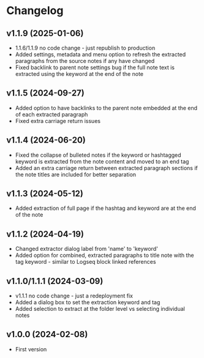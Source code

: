 # Changelog

## v1.1.9 (2025-01-06)

- 1.1.6/1.1.9 no code change - just republish to production
- Added settings, metadata and menu option to refresh the extracted paragraphs from the source notes if any have changed
- Fixed backlink to parent note settings bug if the full note text is extracted using the keyword at the end of the note

## v1.1.5 (2024-09-27)

- Added option to have backlinks to the parent note embedded at the end of each extracted paragraph
- Fixed extra carriage return issues

## v1.1.4 (2024-06-20)

- Fixed the collapse of bulleted notes if the keyword or hashtagged keyword is extracted from the note content and moved to an end tag
- Added an extra carriage return between extracted paragraph sections if the note titles are included for better separation

## v1.1.3 (2024-05-12)

- Added extraction of full page if the hashtag and keyword are at the end of the note

## v1.1.2 (2024-04-19)

- Changed extractor dialog label from 'name' to 'keyword'
- Added option for combined, extracted paragraphs to title note with the tag keyword - similar to Logseq block linked references

## v1.1.0/1.1.1 (2024-03-09)

- v1.1.1 no code change - just a redeployment fix
- Added a dialog box to set the extraction keyword and tag
- Added selection to extract at the folder level vs selecting individual notes

## v1.0.0 (2024-02-08)

- First version
